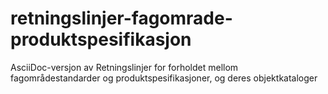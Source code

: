 # retningslinjer-fagomrade-produktspesifikasjon
AsciiDoc-versjon av Retningslinjer for forholdet mellom fagområdestandarder og produktspesifikasjoner, og deres objektkataloger
